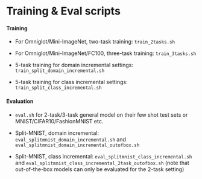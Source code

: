 # Training & Eval scripts

#### Training

* For Omniglot/Mini-ImageNet, two-task training: `train_2tasks.sh`

* For Omniglot/Mini-ImageNet/FC100, three-task training: `train_3tasks.sh`

* 5-task training for domain incremental settings: `train_split_domain_incremental.sh`

* 5-task training for class incremental settings: `train_split_class_incremental.sh`

#### Evaluation

* `eval.sh` for 2-task/3-task general model on their few shot test sets or MNIST/CIFAR10/FashionMNIST etc.

* Split-MNIST, domain incremental: `eval_splitmnist_domain_incremental.sh` and `eval_splitmnist_domain_incremental_outofbox.sh`

* Split-MNIST, class incremental: `eval_splitmnist_class_incremental.sh` and `eval_splitmnist_class_incremental_2task_outofbox.sh`
(note that out-of-the-box models can only be evaluated for the 2-task setting)

